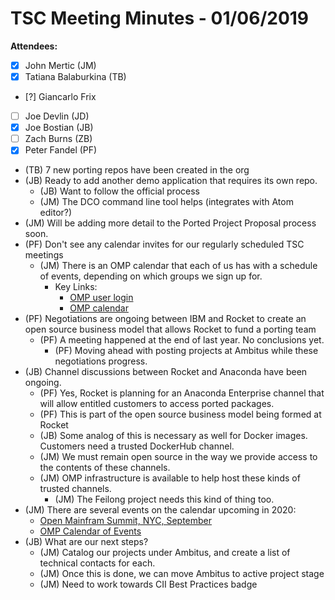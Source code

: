 # TSC Meeting Minutes - 01/06/2019

**Attendees:**

- [x] John Mertic (JM)
- [x] Tatiana Balaburkina (TB)
- [?] Giancarlo Frix
- [ ] Joe Devlin (JD)
- [x] Joe Bostian (JB)
- [ ] Zach Burns (ZB)
- [x] Peter Fandel (PF)

- (TB) 7 new porting repos have been created in the org
- (JB) Ready to add another demo application that requires its own repo.
  - (JB) Want to follow the official process
  - (JM) The DCO command line tool helps (integrates with Atom editor?)
- (JM) Will be adding more detail to the Ported Project Proposal process soon.
- (PF) Don't see any calendar invites for our regularly scheduled TSC meetings
  - (JM) There is an OMP calendar that each of us has with a schedule of events,
    depending on which groups we sign up for.
    - Key Links:
      - [OMP user login](https://lists.openmainframeproject.org/login)
      - [OMP calendar](https://lists.openmainframeproject.org/g/ambitus-discussion/calendar)
- (PF) Negotiations are ongoing between IBM and Rocket to create an open source business model that allows Rocket to fund a porting team
  - (PF) A meeting happened at the end of last year. No conclusions yet.
    - (PF) Moving ahead with posting projects at Ambitus while these negotiations progress.
- (JB) Channel discussions between Rocket and Anaconda have been ongoing.
  - (PF) Yes, Rocket is planning for an Anaconda Enterprise channel that will allow entitled customers to access ported packages.
  - (PF) This is part of the open source business model being formed at Rocket
  - (JB) Some analog of this is necessary as well for Docker images. Customers need a trusted DockerHub channel.
  - (JM) We must remain open source in the way we provide access to the contents of these channels.
  - (JM) OMP infrastructure is available to help host these kinds of trusted channels.
    - (JM) The Feilong project needs this kind of thing too.
- (JM) There are several events on the calendar upcoming in 2020:
  - [Open Mainfram Summit, NYC, September](https://events.linuxfoundation.org/open-mainframe-summit/)
  - [OMP Calendar of Events](https://www.openmainframeproject.org/events)
- (JB) What are our next steps?
  - (JM) Catalog our projects under Ambitus, and create a list of technical contacts for each.
  - (JM) Once this is done, we can move Ambitus to active project stage
  - (JM) Need to work towards CII Best Practices badge
